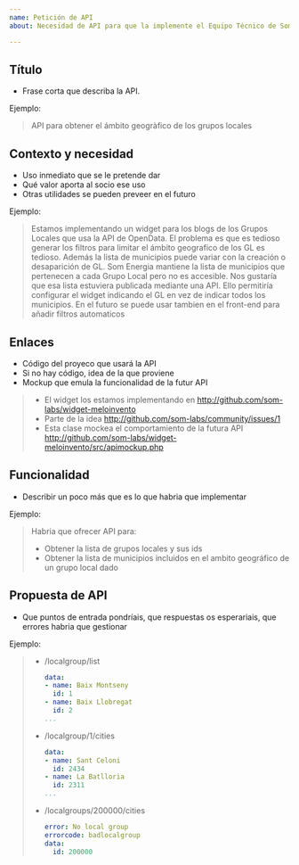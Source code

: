 ```yaml
---
name: Petición de API
about: Necesidad de API para que la implemente el Equipo Técnico de Som

---
```


## Título
* Frase corta que describa la API.

Ejemplo:
> API para obtener el ámbito geogràfico de los grupos locales

## Contexto y necesidad
* Uso inmediato que se le pretende dar
* Qué valor aporta al socio ese uso
* Otras utilidades se pueden preveer en el futuro

Ejemplo:
> Estamos implementando un widget para los blogs de los Grupos Locales que usa la API de OpenData.
> El problema es que es tedioso generar los filtros para
> limitar el ámbito geografico de los GL es tedioso.
> Además la lista de municipios puede variar con la creación o desaparición de GL.
> Som Energia mantiene la lista de municipios que pertenecen a cada Grupo Local pero no es accesible.
> Nos gustaría que esa lista estuviera publicada mediante una API.
> Ello permitiría configurar el widget indicando el GL en vez de indicar todos los municipios.
> En el futuro se puede usar tambien en el front-end para añadir filtros automaticos

## Enlaces

* Código del proyeco que usará la API
* Si no hay código, idea de la que proviene
* Mockup que emula la funcionalidad de la futur API

> - El widget los estamos implementando en http://github.com/som-labs/widget-meloinvento
> - Parte de la idea http://github.com/som-labs/community/issues/1
> - Esta clase mockea el comportamiento de la futura API http://github.com/som-labs/widget-meloinvento/src/apimockup.php


## Funcionalidad
* Describir un poco más que es lo que habria que implementar

Ejemplo:

> Habria que ofrecer API para:
> 
> - Obtener la lista de grupos locales y sus ids
> - Obtener la lista de municipios incluidos en el ambito geográfico de un grupo local dado

## Propuesta de API
* Que puntos de entrada pondríais, que respuestas os esperariais, que errores habria que gestionar

Ejemplo:

> - /localgroup/list
>   ```yaml
>   data:
>   - name: Baix Montseny
>     id: 1
>   - name: Baix Llobregat
>     id: 2
>   ...
>   ```
> - /localgroup/1/cities
>   ```yaml
>   data:
>   - name: Sant Celoni
>     id: 2434
>   - name: La Batlloria
>     id: 2311
>   ...
>   ```
> - /localgroups/200000/cities
>   ```yaml
>   error: No local group
>   errorcode: badlocalgroup
>   data:
>     id: 200000
>   ```


